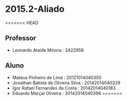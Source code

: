 # 2015.2-Aliado
<<<<<<< HEAD

## Professor
- Leonardo Ataide Minora : 2422958



## Aluno

- Mateus Pinheiro de Lima : 20121014040350
- Jonathan Batista de Oliveira Silva : 20142014040329
- Igor Rafael Fernandes da Costa : 20142014040183
- Eduardo Marçal Oliveira : 20142014040396
=======
